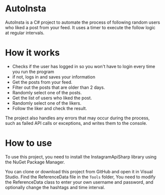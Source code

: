# AutoInsta
AutoInsta is a C# project to automate the process of following random users who liked a post from your feed. It uses a timer to execute the follow logic at regular intervals.

# How it works
- Checks if the user has logged in so you won't have to login every time you run the program
- if not, logs in and saves your information
- Get the posts from your feed.
- Filter out the posts that are older than 2 days.
- Randomly select one of the posts.
- Get the list of users who liked the post.
- Randomly select one of the likers.
- Follow the liker and check the result.
  
The project also handles any errors that may occur during the process, such as failed API calls or exceptions, and writes them to the console.

# How to use
To use this project, you need to install the InstagramApiSharp library using the NuGet Package Manager.

You can clone or download this project from GitHub and open it in Visual Studio.
Find the ReferenceData file in the `Tools` folder, You need to modify the ReferenceData class to enter your own username and password, and optionally change the hashtags and time interval.


